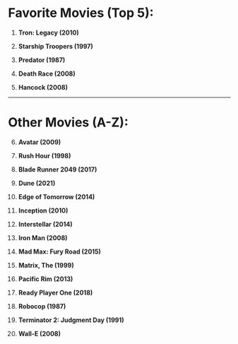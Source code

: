 # Favorite Movies (Top 5):
1. **Tron: Legacy (2010)**  

2. **Starship Troopers (1997)** 

3. **Predator (1987)** 

4. **Death Race (2008)**  

5. **Hancock (2008)**  

---

# Other Movies (A-Z):
6. **Avatar (2009)**  

7. **Rush Hour (1998)**  

8. **Blade Runner 2049 (2017)**  

9. **Dune (2021)**  

10. **Edge of Tomorrow (2014)**  

11. **Inception (2010)**  

12. **Interstellar (2014)**  

13. **Iron Man (2008)**  

14. **Mad Max: Fury Road (2015)**  

15. **Matrix, The (1999)**  

16. **Pacific Rim (2013)**  

17. **Ready Player One (2018)**  

18. **Robocop (1987)**  

19. **Terminator 2: Judgment Day (1991)**  

20. **Wall-E (2008)**  
